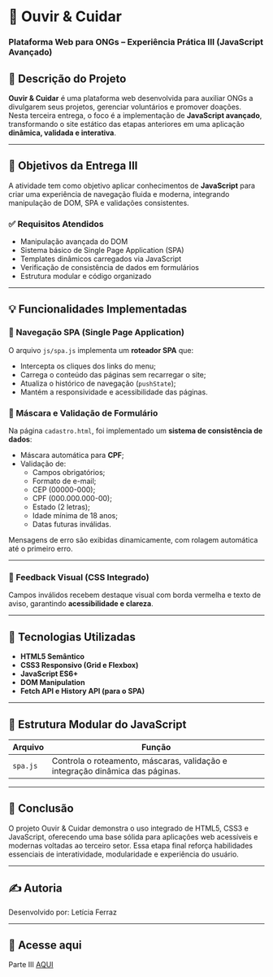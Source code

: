 # 🌿 Ouvir & Cuidar  
### Plataforma Web para ONGs – Experiência Prática III (JavaScript Avançado)

## 🧩 Descrição do Projeto
**Ouvir & Cuidar** é uma plataforma web desenvolvida para auxiliar ONGs a divulgarem seus projetos, gerenciar voluntários e promover doações.  
Nesta terceira entrega, o foco é a implementação de **JavaScript avançado**, transformando o site estático das etapas anteriores em uma aplicação **dinâmica, validada e interativa**.

---

## 🎯 Objetivos da Entrega III
A atividade tem como objetivo aplicar conhecimentos de **JavaScript** para criar uma experiência de navegação fluida e moderna, integrando manipulação de DOM, SPA e validações consistentes.

### ✅ Requisitos Atendidos
- Manipulação avançada do DOM  
- Sistema básico de Single Page Application (SPA)  
- Templates dinâmicos carregados via JavaScript  
- Verificação de consistência de dados em formulários  
- Estrutura modular e código organizado  

---

## 💡 Funcionalidades Implementadas

### 🧭 Navegação SPA (Single Page Application)
O arquivo `js/spa.js` implementa um **roteador SPA** que:
- Intercepta os cliques dos links do menu;
- Carrega o conteúdo das páginas sem recarregar o site;
- Atualiza o histórico de navegação (`pushState`);
- Mantém a responsividade e acessibilidade das páginas.

### 🧾 Máscara e Validação de Formulário
Na página `cadastro.html`, foi implementado um **sistema de consistência de dados**:
- Máscara automática para **CPF**;
- Validação de:
  - Campos obrigatórios;
  - Formato de e-mail;
  - CEP (00000-000);
  - CPF (000.000.000-00);
  - Estado (2 letras);
  - Idade mínima de 18 anos;
  - Datas futuras inválidas.

Mensagens de erro são exibidas dinamicamente, com rolagem automática até o primeiro erro.


---

### 🎨 Feedback Visual (CSS Integrado)
Campos inválidos recebem destaque visual com borda vermelha e texto de aviso, garantindo **acessibilidade e clareza**.

---

## 🧠 Tecnologias Utilizadas
- **HTML5 Semântico**
- **CSS3 Responsivo (Grid e Flexbox)**
- **JavaScript ES6+**
- **DOM Manipulation**
- **Fetch API e History API (para o SPA)**

---

## 🧩 Estrutura Modular do JavaScript

| Arquivo | Função |
|----------|--------|
| `spa.js` | Controla o roteamento, máscaras, validação e integração dinâmica das páginas. |

---
## 🧩 Conclusão

O projeto Ouvir & Cuidar demonstra o uso integrado de HTML5, CSS3 e JavaScript, oferecendo uma base sólida para aplicações web acessíveis e modernas voltadas ao terceiro setor.
Essa etapa final reforça habilidades essenciais de interatividade, modularidade e experiência do usuário.

---

## ✍️ Autoria

Desenvolvido por: Letícia Ferraz


---

## 🧩 Acesse aqui

Parte III [AQUI](https://leticiaferraz00.github.io/Ouvir-Cuidar-III/)
